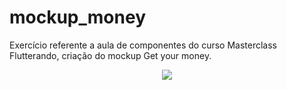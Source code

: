 # mockup_money

Exercício referente a aula de componentes do curso Masterclass Flutterando, criação do mockup Get your money.

<div align="center">
<img src="![money](https://user-images.githubusercontent.com/428840/156079199-9c7612a1-0158-4062-bed4-32884c8b6c20.jpg)"/>
</div>


